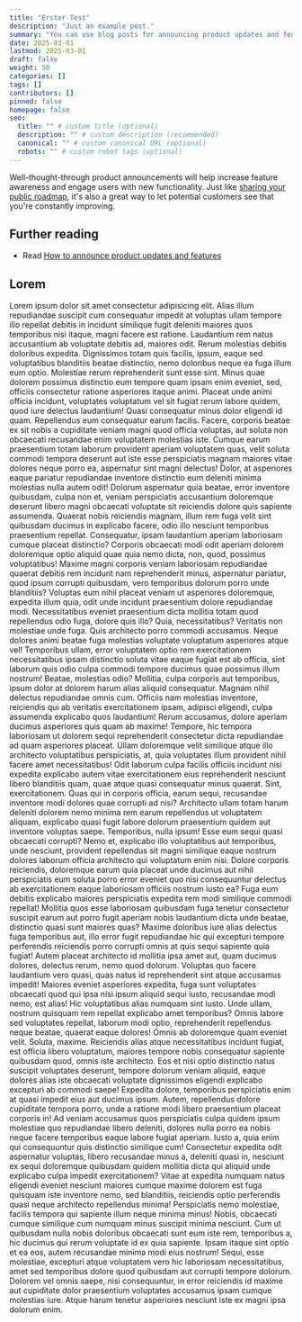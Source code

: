 ```yaml
---
title: "Erster Test"
description: "Just an example post."
summary: "You can use blog posts for announcing product updates and features."
date: 2025-03-01
lastmod: 2025-03-01
draft: false
weight: 50
categories: []
tags: []
contributors: []
pinned: false
homepage: false
seo:
  title: "" # custom title (optional)
  description: "" # custom description (recommended)
  canonical: "" # custom canonical URL (optional)
  robots: "" # custom robot tags (optional)
---
```


Well-thought-through product announcements will help increase feature awareness and engage users with new functionality. Just like [sharing your public roadmap](https://canny.io/blog/should-you-have-a-public-roadmap/), it's also a great way to let potential customers see that you're constantly improving.

## Further reading

- Read [How to announce product updates and features](https://canny.io/blog/announce-product-updates-features/)


## Lorem

Lorem ipsum dolor sit amet consectetur adipisicing elit. Alias illum repudiandae suscipit cum consequatur impedit at voluptas ullam tempore illo repellat debitis in incidunt similique fugit deleniti maiores quos temporibus nisi itaque, magni facere est ratione. Laudantium rem natus accusantium ab voluptate debitis ad, maiores odit. Rerum molestias debitis doloribus expedita. Dignissimos totam quis facilis, ipsum, eaque sed voluptatibus blanditiis beatae distinctio, nemo doloribus neque ea fuga illum eum optio. Molestiae rerum reprehenderit sunt esse sint. Minus quae dolorem possimus distinctio eum tempore quam ipsam enim eveniet, sed, officiis consectetur ratione asperiores itaque animi. Placeat unde animi officia incidunt, voluptates voluptatum vel sit fugiat rerum labore quidem, quod iure delectus laudantium! Quasi consequatur minus dolor eligendi id quam. Repellendus eum consequatur earum facilis. Facere, corporis beatae ex sit nobis a cupiditate veniam magni quod officia voluptas, aut soluta non obcaecati recusandae enim voluptatem molestias iste. Cumque earum praesentium totam laborum provident aperiam voluptatem quas, velit soluta commodi tempora deserunt aut iste esse perspiciatis magnam maiores vitae dolores neque porro ea, aspernatur sint magni delectus! Dolor, at asperiores eaque pariatur repudiandae inventore distinctio eum deleniti minima molestias nulla autem odit! Dolorum aspernatur quia beatae, error inventore quibusdam, culpa non et, veniam perspiciatis accusantium doloremque deserunt libero magni obcaecati voluptate sit reiciendis dolore quis sapiente assumenda. Quaerat nobis reiciendis magnam, illum rem fuga velit sint quibusdam ducimus in explicabo facere, odio illo nesciunt temporibus praesentium repellat. Consequatur, ipsam laudantium aperiam laboriosam cumque placeat distinctio? Corporis obcaecati modi odit aperiam dolorem doloremque optio aliquid quae quia nemo dicta, non, quod, possimus voluptatibus! Maxime magni corporis veniam laboriosam repudiandae quaerat debitis rem incidunt nam reprehenderit minus, aspernatur pariatur, quod ipsum corrupti quibusdam, vero temporibus dolorum porro unde blanditiis? Voluptas eum nihil placeat veniam ut asperiores doloremque, expedita illum quia, odit unde incidunt praesentium dolore repudiandae modi. Necessitatibus eveniet praesentium dicta mollitia totam quod repellendus odio fuga, dolore quis illo? Quia, necessitatibus? Veritatis non molestiae unde fuga. Quis architecto porro commodi accusamus. Neque dolores animi beatae fuga molestias voluptate voluptatum asperiores atque vel! Temporibus ullam, error voluptatem optio rem exercitationem necessitatibus ipsam distinctio soluta vitae eaque fugiat est ab officia, sint laborum quis odio culpa commodi tempore ducimus quae possimus illum nostrum! Beatae, molestias odio? Mollitia, culpa corporis aut temporibus, ipsum dolor at dolorem harum alias aliquid consequatur. Magnam nihil delectus repudiandae omnis cum. Officiis nam molestias inventore, reiciendis qui ab veritatis exercitationem ipsam, adipisci eligendi, culpa assumenda explicabo quos laudantium! Rerum accusamus, dolore aperiam ducimus asperiores quis quam ab maxime! Tempore, hic tempora laboriosam ut dolorem sequi reprehenderit consectetur dicta repudiandae ad quam asperiores placeat. Ullam doloremque velit similique atque illo architecto voluptatibus perspiciatis, at, quia voluptates illum provident nihil facere amet necessitatibus! Odit laborum culpa facilis officiis incidunt nisi expedita explicabo autem vitae exercitationem eius reprehenderit nesciunt libero blanditiis quam, quae atque quasi consequatur minus quaerat. Sint, exercitationem. Quas qui in corporis officia, earum sequi, recusandae inventore modi dolores quae corrupti ad nisi? Architecto ullam totam harum deleniti dolorem nemo minima rem earum repellendus ut voluptatem aliquam, explicabo quasi fugit labore dolorum praesentium quidem aut inventore voluptas saepe. Temporibus, nulla ipsum! Esse eum sequi quasi obcaecati corrupti? Nemo et, explicabo illo voluptatibus aut temporibus, unde nesciunt, provident repellendus sit magni similique eaque nostrum dolores laborum officia architecto qui voluptatum enim nisi. Dolore corporis reiciendis, doloremque earum quia placeat unde ducimus aut nihil perspiciatis eum soluta porro error eveniet quo nisi consequuntur delectus ab exercitationem eaque laboriosam officiis nostrum iusto ea? Fuga eum debitis explicabo maiores perspiciatis expedita rem modi similique commodi repellat! Mollitia quos esse laboriosam quibusdam fuga tenetur consectetur suscipit earum aut porro fugit aperiam nobis laudantium dicta unde beatae, distinctio quasi sunt maiores quas? Maxime doloribus iure alias delectus fuga temporibus aut, illo error fugit repudiandae hic qui excepturi tempore perferendis reiciendis porro corrupti omnis at quis sequi sapiente quia fugiat! Autem placeat architecto id mollitia ipsa amet aut, quam ducimus dolores, delectus rerum, nemo quod dolorum. Voluptas quo facere laudantium vero quasi, quas natus id reprehenderit sint atque accusamus impedit! Maiores eveniet asperiores expedita, fuga sunt voluptates obcaecati quod qui ipsa nisi ipsum aliquid sequi iusto, recusandae modi nemo, est alias! Hic voluptatibus alias numquam sint iusto. Unde ullam, nostrum quisquam rem repellat explicabo amet temporibus? Omnis labore sed voluptates repellat, laborum modi optio, reprehenderit repellendus neque beatae, quaerat eaque dolores! Omnis ab doloremque quam eveniet velit. Soluta, maxime. Reiciendis alias atque necessitatibus incidunt fugiat, est officia libero voluptatum, maiores tempore nobis consequatur sapiente quibusdam quod, omnis iste architecto. Eos et nisi optio distinctio natus suscipit voluptates deserunt, tempore dolorum veniam aliquid, eaque dolores alias iste obcaecati voluptate dignissimos eligendi explicabo excepturi ab commodi saepe! Expedita dolore, temporibus perspiciatis enim at quasi impedit eius aut ducimus ipsum. Autem, repellendus dolore cupiditate tempora porro, unde a ratione modi libero praesentium placeat corporis in! Ad veniam accusamus quos perspiciatis culpa quidem ipsum molestiae quo repudiandae libero deleniti, dolores nulla porro ea nobis neque facere temporibus eaque labore fugiat aperiam. Iusto a, quia enim qui consequuntur quis distinctio similique cum! Consectetur expedita odit aspernatur voluptas, libero recusandae minus a, deleniti quasi in, nesciunt ex sequi doloremque quibusdam quidem mollitia dicta qui aliquid unde explicabo culpa impedit exercitationem? Vitae at expedita numquam natus eligendi eveniet nesciunt maiores cumque maxime dolorem est fuga quisquam iste inventore nemo, sed blanditiis, reiciendis optio perferendis quasi neque architecto repellendus minima! Perspiciatis nemo molestiae, facilis tempora qui sapiente illum neque minima minus! Nobis, obcaecati cumque similique cum numquam minus suscipit minima nesciunt. Cum ut quibusdam nulla nobis doloribus obcaecati sunt eum iste rem, temporibus a, hic ducimus qui rerum voluptate id ex quia sapiente. Ipsam itaque sint optio et ea eos, autem recusandae minima modi eius nostrum! Sequi, esse molestiae, excepturi atque voluptatem vero hic laboriosam necessitatibus, amet sed temporibus dolore quod quibusdam aut corrupti tempore dolorum. Dolorem vel omnis saepe, nisi consequuntur, in error reiciendis id maxime aut cupiditate dolor praesentium voluptates accusamus ipsam cumque molestias iure. Atque harum tenetur asperiores nesciunt iste ex magni ipsa dolorum enim.